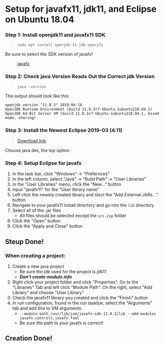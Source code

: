 # Setup for javafx11, jdk11, and Eclipse on Ubuntu 18.04

### Step 1: Install openjdk11 and javafx11 SDK

> `sudo apt install openjdk-11-jdk openjfx`

Be sure to select the SDK version of javafx!

> [javafx](1)


### Step 2: Check java Version Reads Out the Correct jdk Version

> `java -version`

The output should look like this:

```none
openjdk version "11.0.3" 2019-04-16
OpenJDK Runtime Environment (build 11.0.3+7-Ubuntu-1ubuntu218.04.1)
OpenJDK 64-Bit Server VM (build 11.0.3+7-Ubuntu-1ubuntu218.04.1, mixed mode, sharing)
```

### Step 3: Install the Newest Eclipse 2019-03 (4.11)

> [Download link](2)

Choose java dev, the top option

### Step 4: Setup Eclipse for javafx

1. In the task bar, click "Windows" -> "Prefernces"
2. In the left column, select "Java" -> "Build Path" -> "User Libraries"
3. In the "User Libraries" menu, click the "New..." button
4. Input "javafx11" for the "User library name"
5. Left click the newely created library and slect the "Add External JARs..." button
6. Navigate to your javafx11 install directory and go into the `lib` directory
7. Select all of the .jar files
    * All files should be selected except the `src.zip` folder
8. Click the "Open" button
9. Click the "Apply and Close" button

## Steup Done!

### When creating a project:
1. Create a new java project
    * Be sure the jdk used for the project is jdk11
    * ___Don't create module.info___
2. Right click your project folder and click "Properties". Go to the "Libraries" Tab and left click "Module Path". On the right, select "Add Library" and choose "User Library"
3. Check the javafx11 library you created and click the "Finish" button
4. In run configuration, found in the run taskbar, select the "Arguments" tab and add this to VM arguments:
      * `--module-path /usr/lib/jvm/javafx-sdk-11.0.2/lib --add-modules javafx.controls,javafx.fxml`
      * Be sure the path to your javafx is correct!

## Creation Done!

[1]:https://gluonhq.com/products/javafx/
[2]:https://www.eclipse.org/downloads/
